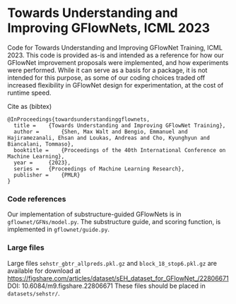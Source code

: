 # Towards Understanding and Improving GFlowNets, ICML 2023
Code for Towards Understanding and Improving GFlowNet Training, ICML 2023.
This code is provided as-is and intended as a reference for how our GFlowNet improvement proposals were implemented, and how experiments were performed. While it can serve as a basis for a package, it is not intended for this purpose, as some of our coding choices traded off increased flexibility in GFlowNet design for experimentation, at the cost of runtime speed.

Cite as (bibtex)

```
@InProceedings{towardsunderstandinggflownets,
  title = 	 {Towards Understanding and Improving GFlowNet Training},
  author =       {Shen, Max Walt and Bengio, Emmanuel and Hajiramezanali, Ehsan and Loukas, Andreas and Cho, Kyunghyun and Biancalani, Tommaso},
  booktitle = 	 {Proceedings of the 40th International Conference on Machine Learning},
  year = 	 {2023},
  series = 	 {Proceedings of Machine Learning Research},
  publisher =    {PMLR}
}
```

### Code references
Our implementation of substructure-guided GFlowNets is in `gflownet/GFNs/model.py`.
The substructure guide, and scoring function, is implemented in `gflownet/guide.py`. 

### Large files
Large files `sehstr_gbtr_allpreds.pkl.gz` and `block_18_stop6.pkl.gz` are available for download at https://figshare.com/articles/dataset/sEH_dataset_for_GFlowNet_/22806671
DOI: 10.6084/m9.figshare.22806671
These files should be placed in `datasets/sehstr/`.